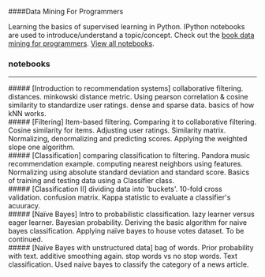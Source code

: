 ####Data Mining For Programmers

Learning the basics of supervised learning in Python. IPython notebooks are used to introduce/understand a topic/concept. Check out the [book data mining for programmers]. [View all notebooks].

### notebooks
<hr>
##### [Introduction to recommendation systems]
collaborative filtering. distances. minkowski distance metric. Using pearson correlation & cosine similarity to standardize user ratings.  dense and sparse data. basics of how kNN works.
<br>
##### [Filtering]
Item-based filtering. Comparing it to collaborative filtering. Cosine similarity for items. Adjusting user ratings. Similarity matrix. Normalizing, denormalizing and predicting scores. Applying the weighted slope one algorithm. 
<br>
##### [Classification]
comparing classification to filtering. Pandora music recommendation example. computing nearest neighbors using features. Normalizing using absolute standard deviation and standard score. Basics of training and testing data using a Classifier class.
<br>
##### [Classification II]
dividing data into 'buckets'. 10-fold cross validation. confusion matrix. Kappa statistic to evaluate a classifier's acuuracy. 
<br>
##### [Naïve Bayes]
Intro to probabilistic classification. lazy learner versus eager learner. Bayesian probability. Deriving the basic algorithm for naive bayes classification. Applying naïve bayes to house votes dataset. To be continued. 
<br>
##### [Naïve Bayes with unstructured data]
bag of words. Prior probability with text. additive smoothing again. stop words vs no stop words. Text classification. Used naive bayes to classify the category of a news article. 
<br>

[View all notebooks]:http://nbviewer.ipython.org/github/harshays/dataMiningForProgrammers/tree/master/
[book data mining for programmers]:http://guidetodatamining.com
[Naïve Bayes]:http://nbviewer.ipython.org/github/harshays/dataMiningForProgrammers/blob/master/naive_bayes.ipynb
[Classification II]:http://nbviewer.ipython.org/github/harshays/dataMiningForProgrammers/blob/master/KNN.ipynb
[Classification]:http://nbviewer.ipython.org/github/harshays/dataMiningForProgrammers/blob/master/classification.ipynb
[Filtering]:http://nbviewer.ipython.org/github/harshays/dataMiningForProgrammers/blob/master/collaborative_filtering.ipynb
[Introduction to recommendation systems]:http://nbviewer.ipython.org/github/harshays/dataMiningForProgrammers/blob/master/recommendation_intro.ipynb
[Naïve Bayes with unstructured data]:http://nbviewer.ipython.org/github/harshays/dataMiningForProgrammers/blob/master/Bayes_unstructured.ipynb

